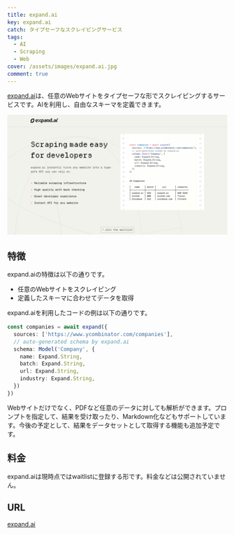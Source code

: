 ```yaml
---
title: expand.ai
key: expand.ai
catch: タイプセーフなスクレイピングサービス
tags:
  - AI
  - Scraping
  - Web
cover: /assets/images/expand.ai.jpg
comment: true
---
```


[expand.ai](https://www.expand.ai/)は、任意のWebサイトをタイプセーフな形でスクレイピングするサービスです。AIを利用し、自由なスキーマを定義できます。

[![expand.aiのWebサイト](/assets/images/expand.ai.jpg)](https://www.expand.ai/)

<!--more-->

## 特徴

expand.aiの特徴は以下の通りです。

- 任意のWebサイトをスクレイピング
- 定義したスキーマに合わせてデータを取得

expand.aiを利用したコードの例は以下の通りです。

```typescript
const companies = await expand({
  sources: ['https://www.ycombinator.com/companies'],
  // auto-generated schema by expand.ai
  schema: Model('Company', {
    name: Expand.String,
    batch: Expand.String,
    url: Expand.String,
    industry: Expand.String,
  })
})
```

Webサイトだけでなく、PDFなど任意のデータに対しても解析ができます。プロンプトを指定して、結果を受け取ったり、Markdown化などもサポートしています。今後の予定として、結果をデータセットとして取得する機能も追加予定です。

## 料金

expand.aiは現時点ではwaitlistに登録する形です。料金などは公開されていません。

## URL

[expand.ai](https://www.expand.ai/)
